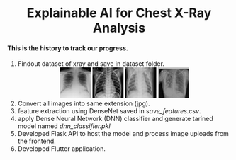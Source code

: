 # <center>Explainable AI for Chest X-Ray Analysis</center>
#### This is the history to track our progress.

1. Findout dataset of xray and save in dataset folder.
   <br>
    <center> 
    <img src="sample/cov.jpg" alt="placeholder" width="70" height="70"> 
    <img src="sample/nor.jpeg" alt="placeholder" width="70" height="70"> 
    <img src="sample/pnu.jpeg" alt="placeholder" width="70" height="70"> 
    <img src="sample/tub.png" alt="placeholder" width="70" height="70"> 
    </center>
3. Convert all images into same extension (jpg).
4. feature extraction using DenseNet saved in *save_features.csv*.
5. apply Dense Neural Network (DNN) classifier and generate tarined model named *dnn_classifier.pkl*
6. Developed Flask API to host the model and process image uploads from the frontend.
7. Developed Flutter application.


